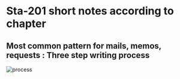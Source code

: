 # Sta-201 short notes according to chapter
## Most common pattern for mails, memos, requests : Three step writing process
![process](https://user-images.githubusercontent.com/68529306/224623205-2093d5e0-11c4-48bd-94fc-bb54be0bbf1f.png)
